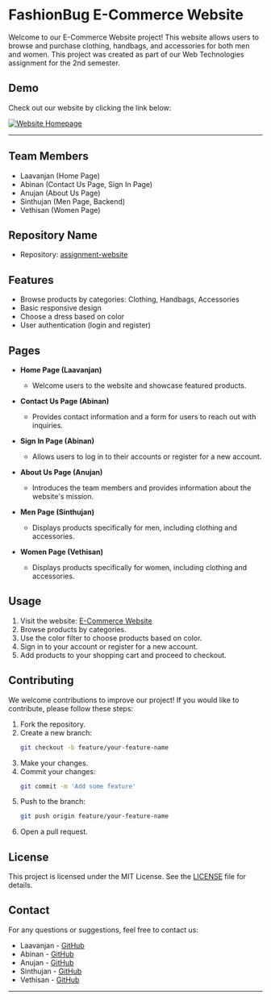 
# FashionBug E-Commerce Website

Welcome to our E-Commerce Website project! This website allows users to browse and purchase clothing, handbags, and accessories for both men and women. This project was created as part of our Web Technologies assignment for the 2nd semester.

## Demo

Check out our website by clicking the link below:

[![Website Homepage](screenshot.png)]([https://your-website-url.com](https://laavanjan.github.io/assignment-website/))

---
## Team Members
- Laavanjan (Home Page)
- Abinan (Contact Us Page, Sign In Page)
- Anujan (About Us Page)
- Sinthujan (Men Page, Backend)
- Vethisan (Women Page)

## Repository Name
- Repository: [assignment-website](https://github.com/laavanjan/assignment-website)

## Features
- Browse products by categories: Clothing, Handbags, Accessories
- Basic responsive design
- Choose a dress based on color
- User authentication (login and register)

## Pages
- **Home Page (Laavanjan)**
  - Welcome users to the website and showcase featured products.

- **Contact Us Page (Abinan)**
  - Provides contact information and a form for users to reach out with inquiries.

- **Sign In Page (Abinan)**
  - Allows users to log in to their accounts or register for a new account.

- **About Us Page (Anujan)**
  - Introduces the team members and provides information about the website's mission.

- **Men Page (Sinthujan)**
  - Displays products specifically for men, including clothing and accessories.

- **Women Page (Vethisan)**
  - Displays products specifically for women, including clothing and accessories.

## Usage
1. Visit the website: [E-Commerce Website](https://your-website-url.com)
2. Browse products by categories.
3. Use the color filter to choose products based on color.
4. Sign in to your account or register for a new account.
5. Add products to your shopping cart and proceed to checkout.

## Contributing
We welcome contributions to improve our project! If you would like to contribute, please follow these steps:

1. Fork the repository.
2. Create a new branch:
    ```bash
    git checkout -b feature/your-feature-name
    ```
3. Make your changes.
4. Commit your changes:
    ```bash
    git commit -m 'Add some feature'
    ```
5. Push to the branch:
    ```bash
    git push origin feature/your-feature-name
    ```
6. Open a pull request.

## License
This project is licensed under the MIT License. See the [LICENSE](LICENSE) file for details.

## Contact
For any questions or suggestions, feel free to contact us:

- Laavanjan - [GitHub](https://github.com/laavanjan)
- Abinan - [GitHub](https://github.com/ABINAN2011)
- Anujan - [GitHub](https://github.com/AnujanN)
- Sinthujan - [GitHub](https://github.com/RSinthu)
- Vethisan - [GitHub](https://github.com/Vethisan99)

---

